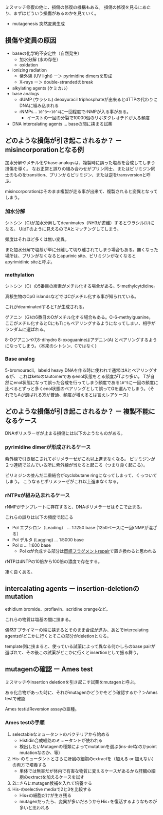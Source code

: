 ミスマッチ修復の他に、損傷の修復の機構もある。
損傷の修復を見るにあたり、まずはどういう損傷があるのかを見ていく。

- mutagenesis 突然変異生成

## 損傷や変異の原因

- baseの化学的不安定性（自然発生）
   - 加水分解 (水の存在）
   - oxidation
- ionizing radiation
   -  紫外線 (UV light) ー＞ pyrimidine dimersを形成
   - X-rays ー＞ double-strandedのbreak
- alkylating agents (ケミカル）
- base analogs
   - dUMP (ウラシル) deoxyuracil triphosphateが出来るとdTTPの代わりにDNAに組み込まれる
   - rNMPs... `10^3`〜`10^4`に一回程度でrNMPが入る事がある。
        - イーストの一回の分裂で10000個のリボヌクレオチドが入る頻度
- DNA intercalating agents ... baseの間に挟まる試薬

## どのような損傷が引き起こされるか？ ー misincorporationとなる例

加水分解やメチル化やbase analogsは、複製時に誤った塩基を合成してしまう損傷を導く。
なお正常と誤りの組み合わせがプリン同士、またはピリミジン同士のものをtransition、プリンからピリミジン、または逆をtransversionと呼ぶ。

misincorporationはそのまま複製が走る事が出来て、複製されると変異となってしまう。

### 加水分解

シトシン（C)が加水分解してdeanimates（NH3が遊離）するとウラシル(U)になる。
UはTのように見えるのでAとマッチングしてしまう。

頻度はそれほど多くは無い変異。

また加水分解で塩基が単に分離して切り離されてしまう場合もある。無くなった場所は、プリンがなくなるとapurinic site、ピリミジンがなくなるとapyrimidinic siteと呼ぶ。

### methylation

シトシン（C）の5番目の炭素がメチル化する場合がある。5-methylcytdidine。

真核生物のCpG islandsなどではCがメチル化する事が知られている。

これがdeaminatedするとTが生成される。

グアニン（G)の6番目のOがメチル化する場合もある。O-6-methylguanine。
ここがメチル化するとCにもTにもペアリングするようになってしまい、相手がランダムに選ばれる。

8-Oグアニンや7,8-dihydro 8-oxoguanineはアデニン(A) とペアリングするようになってしまう。（本来のシトシン、Cではなく）

### Base analog

5-bromouracil。labeld heavy DNAを作る時に使われで通常はAとペアリングするが、
これはketoのtautomerであるenol状態をとる頻度がTより多い。
Tが自然にenol状態になって誤った合成を行ってしまう頻度である`10^5`に一回の頻度に比べるとずっと多くenol状態のペアリングとして誤ってGを選んでしまう。（それでもAが選ばれる方が普通、頻度が増えるとは言えレアケース）

## どのような損傷が引き起こされるか？ ー 複製不能になるケース

DNAポリメラーゼが止まる損傷には以下のようなものがある。

### pyrimidine dimerが形成されるケース

紫外線で引き起こされてポリメラーゼがこれ以上進まなくなる。
ピリミジンが２つ連続で並んでいる所に紫外線が当たると起こる（つまり良く起こる）。

ピリミジンの並んだ二重結合がcyclobutane ringになってしまって、くっついてしまう。
こうなるとポリメラーゼがこれ以上進まなくなる。

### rNTPsが組み込まれるケース

rNMPがテンプレートに存在すると、DNAポリメラーゼはそこで止まる。

これらの誤りは以下の頻度で起こる

- Pol エプシロン（Leading） ... 1:1250 base (1250ベースに一回rNMPが混ざる）
- Pol デルタ (Lagging) ... 1:5000 base
- Pol α ... 1:600 base 
    - Pol αが合成する部分は[岡崎フラグメントrepair](岡崎フラグメントrepair.md)で置き換わると思われる

rNTPはdNTPの10倍から100倍の濃度で存在する。

凄く良くある。

## intercalating agents ー insertion-deletionのmutation

ethidium bromide、proflavin、acridine orangeなど。

これらの物質は塩基の間に挟まる。

偶然3'プライマーの端に挟まるとそのまま合成が進み、あとでintercalating agentsがどこかに行くとそこの部分がdeletionとなる。

template側に挟まると、使っている試薬によって異なる何かしらのbase pairが選ばれて、その後この試薬がどこかに行くとinsertionとして振る舞う。

## mutagenの確認 ー Ames test

ミスマッチやinsertion deletionを引き起こす試薬をmutagenと呼ぶ。

ある化合物があった時に、それがmutagenかどうかをどう確認するか？＞Ames testで確認

Ames testはReversion assayの亜種。

### Ames testの手順

1. selectableなミュータントのバクテリアから始める
   - Histidin合成経路のミュータントが使われる
   - 検出したいMutagenの種類によってmutationを選ぶ(ins-delなのかpoint mutationなのか、等）
2. His-のミュータントとさらに肝臓の細胞のextractを（加える or 加えない）の両方で培養する
   - 単体では無害だが体内で有害な物質に変えるケースがあるから肝臓の細胞のextractを加えるケースを試す
3. 2にさらにmutagen候補を入れて培養する
4. His-のselective mediaで2と3を比較する
   - His+の細胞だけが生き残る
   - mutagenだったら、変異が多いだろうからHis+を復活するようなものが多いと思われる
